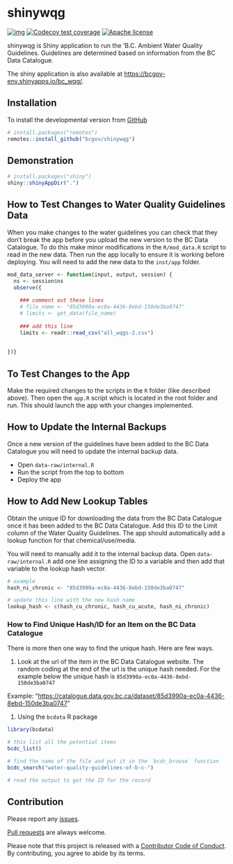 
<!-- README.md is generated from README.Rmd. Please edit that file -->

# shinywqg

<!-- badges: start -->

[![img](https://img.shields.io/badge/Lifecycle-Maturing-007EC6)](https://github.com/bcgov/repomountie/blob/master/doc/lifecycle-badges.md)
[![Codecov test
coverage](https://codecov.io/gh/poissonconsulting/dbflobr/branch/master/graph/badge.svg)](https://codecov.io/gh/poissonconsulting/dbflobr?branch=master)
[![Apache
license](https://img.shields.io/badge/License-Apache%202.0-blue.svg)](https://opensource.org/licenses/Apache-2.0)
<!-- badges: end -->

shinywqg is Shiny application to run the ’B.C. Ambient Water Quality
Guidelines. Guidelines are determined based on information from the BC
Data Catalogue.

The shiny application is also available at
<https://bcgov-env.shinyapps.io/bc_wqg/>.

## Installation

To install the developmental version from
[GitHub](https://github.com/bcgov/shinywqg)

``` r
# install.packages("remotes")
remotes::install_github("bcgov/shinywqg")
```

## Demonstration

``` r
# install.packages("shiny")
shiny::shinyAppDir(".")
```

## How to Test Changes to Water Quality Guidelines Data

When you make changes to the water guidelines you can check that they
don’t break the app before you upload the new version to the BC Data
Catalogue. To do this make minor modifications in the `R/mod_data.R`
script to read in the new data. Then run the app locally to ensure it is
working before deploying. You will need to add the new data to the
`inst/app` folder.

``` r
mod_data_server <- function(input, output, session) {
  ns <- session$ns
  observe({
    
    ### comment out these lines
    # file_name <- "85d3990a-ec0a-4436-8ebd-150de3ba0747"
    # limits <- get_data(file_name)
    
    ### add this line
    limits <- readr::read_csv("all_wqgs-2.csv")
    
    
})}
```

## To Test Changes to the App

Make the required changes to the scripts in the `R` folder (like
described above). Then open the `app.R` script which is located in the
root folder and run. This should launch the app with your changes
implemented.

## How to Update the Internal Backups

Once a new version of the guidelines have been added to the BC Data
Catalogue you will need to update the internal backup data.

-   Open `data-raw/internal.R`
-   Run the script from the top to bottom
-   Deploy the app

## How to Add New Lookup Tables

Obtain the unique ID for downloading the data from the BC Data Catalogue
once it has been added to the BC Data Catalogue. Add this ID to the
Limit column of the Water Quality Guidelines. The app should
automatically add a lookup function for that chemical/use/media.

You will need to manually add it to the internal backup data. Open
`data-raw/internal.R` add one line assigning the ID to a variable and
then add that variable to the lookup hash vector.

``` r
# example
hash_ni_chronic <- "85d3990a-ec0a-4436-8ebd-150de3ba0747"

# update this line with the new hash name 
lookup_hash <- c(hash_cu_chronic, hash_cu_acute, hash_ni_chronic)
```

### How to Find Unique Hash/ID for an Item on the BC Data Catalogue

There is more then one way to find the unique hash. Here are few ways.

1.  Look at the url of the item in the BC Data Catalogue website. The
    random coding at the end of the url is the unique hash needed. For
    the example below the unique hash is
    `85d3990a-ec0a-4436-8ebd-150de3ba0747`

Example:
“<https://catalogue.data.gov.bc.ca/dataset/85d3990a-ec0a-4436-8ebd-150de3ba0747>”

1.  Using the `bcdata` R package

``` r
library(bcdata)

# this list all the potential items
bcdc_list()

# find the name of the file and put it in the `bcdc_browse` function 
bcdc_search("water-quality-guidelines-of-b-c-")

# read the output to get the ID for the record
```

## Contribution

Please report any [issues](https://github.com/bcgov/shinywqg/issues).

[Pull requests](https://github.com/bcgov/shinywqg/pulls) are always
welcome.

Please note that this project is released with a [Contributor Code of
Conduct](https://github.com/bcgov/shinywqg/blob/master/CODE_OF_CONDUCT.md).
By contributing, you agree to abide by its terms.
